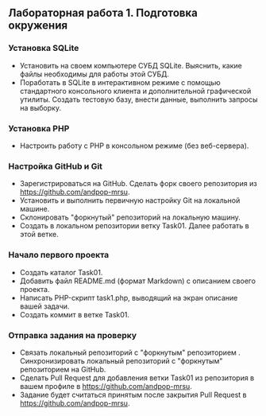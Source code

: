 ##                             Лабораторная работа 1. Подготовка окружения
### Установка SQLite
* Установить на своем компьютере СУБД SQLite. Выяснить, какие файлы необходимы для работы этой СУБД.
* Поработать в SQLite в интерактивном режиме с помощью стандартного консольного клиента и дополнительной графической утилиты. Создать тестовую базу, внести данные, выполнить запросы на выборку.

### Установка PHP
* Настроить работу с PHP в консольном режиме (без веб-сервера).

### Настройка GitHub и Git
* Зарегистрироваться на GitHub. Сделать форк своего репозитория  из https://github.com/andpop-mrsu.
* Установить и выполнить первичную настройку Git на локальной машине. 
* Склонировать "форкнутый" репозиторий на локальную машину.
* Создать в локальном репозитории ветку Task01. Далее работать в этой ветке.

### Начало первого проекта
* Создать каталог Task01.
* Добавить файл README.md (формат Markdown) с описанием своего проекта.
* Написать PHP-скрипт task1.php, выводящий на экран описание вашей задачи.
* Создать коммит в ветке Task01.

### Отправка задания на проверку
* Связать локальный репозиторий с "форкнутым" репозиторием . Синхронизировать локальный репозиторий с "форкнутым" репозиторием на GitHub.
* Сделать Pull Request для добавления ветки Task01 из репозитория в вашем профиле в https://github.com/andpop-mrsu.
* Задание будет считаться принятым после закрытия Pull Request в https://github.com/andpop-mrsu.
